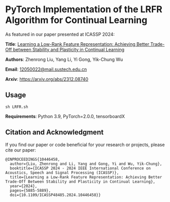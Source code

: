 # PyTorch Implementation of the LRFR Algorithm for Continual Learning

As featured in our paper presented at ICASSP 2024:

**Title**: [Learning a Low-Rank Feature Representation: Achieving Better Trade-Off between Stability and Plasticity in Continual Learning](https://doi.org/10.1109/ICASSP48485.2024.10446458)

**Authors**: Zhenrong Liu, Yang Li, Yi Gong, Yik-Chung Wu

**Email**: 12050022@mail.sustech.edu.cn

**Arxiv**: https://arxiv.org/abs/2312.08740


Usage
-

```
sh LRFR.sh
```

**Requirements**: Python 3.9, PyTorch=2.0.0, tensorboardX

Citation and Acknowledgment
-

If you find our paper or code beneficial for your research or projects, please cite our paper:
```
@INPROCEEDINGS{10446458,
  author={Liu, Zhenrong and Li, Yang and Gong, Yi and Wu, Yik-Chung},
  booktitle={ICASSP 2024 - 2024 IEEE International Conference on Acoustics, Speech and Signal Processing (ICASSP)}, 
  title={Learning a Low-Rank Feature Representation: Achieving Better Trade-Off Between Stability and Plasticity in Continual Learning}, 
  year={2024},
  pages={5885-5889},
  doi={10.1109/ICASSP48485.2024.10446458}}
```

